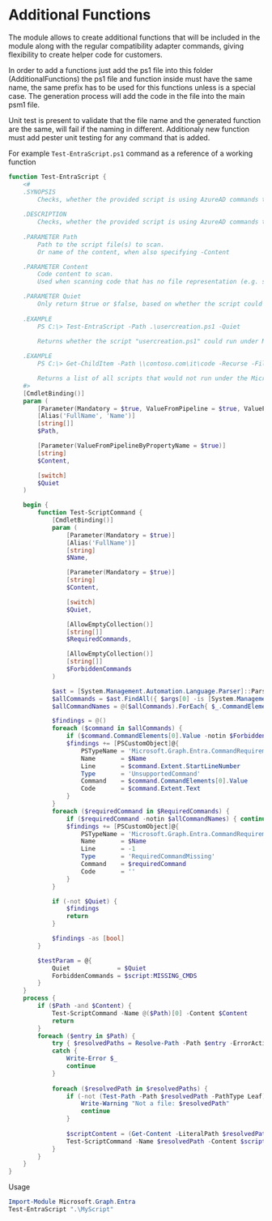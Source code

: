 # Additional Functions

The module allows to create additional functions that will be included in the module along with the regular compatibility adapter commands, giving flexibility to create helper code for customers.

In order to add a functions just add the ps1 file into this folder (AdditionalFunctions) the ps1 file and function inside must have the same name, the same prefix has to be used for this functions unless is a special case. The generation process will add the code in the file into the main psm1 file.

Unit test is present to validate that the file name and the generated function are the same, will fail if the naming in different. Additionaly new function must add pester unit testing for any command that is added.

For example `Test-EntraScript.ps1` command as a reference of a working function

```PowerShell
function Test-EntraScript {
    <#
    .SYNOPSIS
        Checks, whether the provided script is using AzureAD commands that are not supported by Microsoft.Graph.Entra.
    
    .DESCRIPTION
        Checks, whether the provided script is using AzureAD commands that are not supported by Microsoft.Graph.Entra.
    
    .PARAMETER Path
        Path to the script file(s) to scan.
        Or name of the content, when also specifying -Content

    .PARAMETER Content
        Code content to scan.
        Used when scanning code that has no file representation (e.g. straight from a repository).

    .PARAMETER Quiet
        Only return $true or $false, based on whether the script could run under Microsoft.Graph.Entra ($true) or not ($false)
    
    .EXAMPLE
        PS C:\> Test-EntraScript -Path .\usercreation.ps1 -Quiet
        
        Returns whether the script "usercreation.ps1" could run under Microsoft.Graph.Entra

    .EXAMPLE
        PS C:\> Get-ChildItem -Path \\contoso.com\it\code -Recurse -Filter *.ps1 | Test-EntraScript

        Returns a list of all scripts that would not run under the Microsoft.Graph.Entra module, listing each issue with line and code.
    #>
    [CmdletBinding()]
    param (
        [Parameter(Mandatory = $true, ValueFromPipeline = $true, ValueFromPipelineByPropertyName = $true)]
        [Alias('FullName', 'Name')]
        [string[]]
        $Path,

        [Parameter(ValueFromPipelineByPropertyName = $true)]
        [string]
        $Content,

        [switch]
        $Quiet
    )

    begin {
        function Test-ScriptCommand {
            [CmdletBinding()]
            param (
                [Parameter(Mandatory = $true)]
                [Alias('FullName')]
                [string]
                $Name,

                [Parameter(Mandatory = $true)]
                [string]
                $Content,

                [switch]
                $Quiet,

                [AllowEmptyCollection()]
                [string[]]
                $RequiredCommands,

                [AllowEmptyCollection()]
                [string[]]
                $ForbiddenCommands
            )

            $ast = [System.Management.Automation.Language.Parser]::ParseInput($Content, [ref]$null, [ref]$null)
            $allCommands = $ast.FindAll({ $args[0] -is [System.Management.Automation.Language.CommandAst] }, $true)
            $allCommandNames = @($allCommands).ForEach{ $_.CommandElements[0].Value }

            $findings = @()
            foreach ($command in $allCommands) {
                if ($command.CommandElements[0].Value -notin $ForbiddenCommands) { continue }
                $findings += [PSCustomObject]@{
                    PSTypeName = 'Microsoft.Graph.Entra.CommandRequirement'
                    Name       = $Name
                    Line       = $command.Extent.StartLineNumber
                    Type       = 'UnsupportedCommand'
                    Command    = $command.CommandElements[0].Value
                    Code       = $command.Extent.Text
                }
            }
            foreach ($requiredCommand in $RequiredCommands) {
                if ($requiredCommand -notin $allCommandNames) { continue }
                $findings += [PSCustomObject]@{
                    PSTypeName = 'Microsoft.Graph.Entra.CommandRequirement'
                    Name       = $Name
                    Line       = -1
                    Type       = 'RequiredCommandMissing'
                    Command    = $requiredCommand
                    Code       = ''
                }
            }

            if (-not $Quiet) {
                $findings
                return
            }

            $findings -as [bool]
        }

        $testParam = @{
            Quiet             = $Quiet
            ForbiddenCommands = $script:MISSING_CMDS
        }
    }
    process {
        if ($Path -and $Content) {
            Test-ScriptCommand -Name @($Path)[0] -Content $Content
            return
        }
        foreach ($entry in $Path) {
            try { $resolvedPaths = Resolve-Path -Path $entry -ErrorAction Stop }
            catch {
                Write-Error $_
                continue
            }
    
            foreach ($resolvedPath in $resolvedPaths) {
                if (-not (Test-Path -Path $resolvedPath -PathType Leaf)) {
                    Write-Warning "Not a file: $resolvedPath"
                    continue
                }
    
                $scriptContent = (Get-Content -LiteralPath $resolvedPath) -join "`n"
                Test-ScriptCommand -Name $resolvedPath -Content $scriptContent @testParam
            }
        }
    }
}
```

Usage

```PowerShell
Import-Module Microsoft.Graph.Entra
Test-EntraScript ".\MyScript"
```


